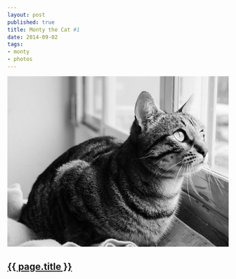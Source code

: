 ```yaml
---
layout: post
published: true
title: Monty the Cat #1
date: 2014-09-02
tags:
- monty
- photos
---
```

<img class="mx-auto d-block img-fluid lazyload" src="/assets/images/140902/montythecat-700.jpg" alt="Monty the Cat #1" alt="Monty the Cat" />

<h2 class="article-title">
  <a href="{{ page.url | prepend: site.baseurl }}">{{ page.title }}</a>
</h2>